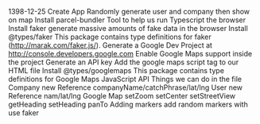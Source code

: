 1398-12-25
    Create App
        Randomly generate user and company then show on map
    Install parcel-bundler
        Tool to help us run Typescript the browser 
    Install faker
        generate massive amounts of fake data in the browser
    Install @types/faker
        This package contains type definitions for faker (http://marak.com/faker.js/).
    Generate a Google Dev Project
        at http://console.developers.google.com
    Enable Google Maps support inside the project
    Generate an API key
    Add the google maps script tag to our HTML file
    Install @types/googlemaps
        This package contains type definitions for Google Maps JavaScript API 
    Things we can do in the file
        Company
            new
            Reference companyName/catchPhrase/lat/lng
        User
            new
            Reference nam/lat/lng
        Google Map
            setZoom
            setCenter
            setStreetView
            getHeading
            setHeading
            panTo
    Adding markers
        add random markers with use faker